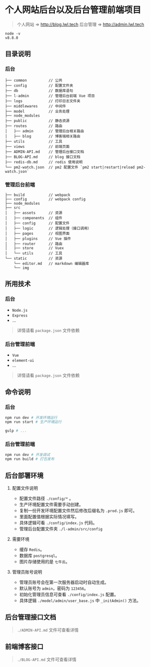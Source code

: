 # 个人网站后台以及后台管理前端项目
> 个人网站 => http://blog.lwl.tech
> 后台管理 => http://admin.lwl.tech

```text
node -v
v8.8.0
```

## 目录说明
### 后台
```text
├── common          // 公共
├── config          // 配置文件夹
├── db              // 数据库语句
├── l-admin         // 管理后台前端 Vue 项目
├── logs            // 打印日志文件夹
├── middlewares     // 中间件
├── model           // 业务处理
├── node_modules
├── public          // 静态资源
├── routes          // 路由
│   ├── admin       // 管理后台相关路由
│   ├── blog        // 博客端相关路由
├── utils           // 工具
├── views           // 前端页面
├── ADMIN-API.md    // 管理后台接口文档
├── BLOG-API.md     // blog 接口文档
├── redis-db.md     // redis 使用说明
└── pm2-watch.json  // pm2 配置文件 `pm2 start|restart|reload pm2-watch.json`
```

### 管理后台前端
```text
├── build           // webpack
├── config          // webpack config
├── node_modules
├── src
│   ├── assets      // 资源
│   ├── components  // 组件
│   ├── config      // 配置文件
│   ├── logic       // 逻辑处理（接口调用）
│   ├── pages       // 视图界面
│   ├── plugins     // Vue 插件
│   ├── router      // 路由
│   ├── store       // Vuex
│   └── utils       // 工具
└── static          // 资源
    └── editor.md   // markdown 编辑器库
    └── img
```
## 所用技术
### 后台
- `Node.js`
- `Express`
- ...
> 详情请看 `package.json` 文件依赖

### 后台管理前端
- `Vue`
- `element-ui`
- ...
> 详情请看 `package.json` 文件依赖

## 命令说明
### 后台
```bash
npm run dev # 开发环境运行
npm run start # 生产环境运行

gulp # ...
```

### 后台管理前端
```bash
npm run dev # 开发调试
npm run build # 打包发布
```

## 后台部署环境
1. 配置文件说明
    - 配置文件路径 `./config/*` 。
    - 生产环境配置文件需要手动创建。
    - 复制一份开发环境配置文件然后修改后缀名为 `.prod.js` 即可。
    - 里面配置值根据实际情况填写。
    - 具体逻辑可看 `./config/index.js` 代码。
    - 管理后台配置文件夹 `./l-admin/src/config`
2. 需要环境
    - 缓存 `Redis`。
    - 数据库 `postgresql`。
    - 图片存储使用的是 `七牛云`。

3. 管理员账号说明
    - 管理员账号会在第一次服务器启动时自动生成。
    - 默认账号为 `admin`，密码为 `123456`。
    - 初始化管理员信息可查看 `./config/index.js` 配置。
    - 具体逻辑 `./model/admin/user_base.js` 中 `_initAdmin()` 方法。


## 后台管理接口文档
> `./ADMIN-API.md` 文件可查看详情

## 前端博客接口
> `./BLOG-API.md` 文件可查看详情